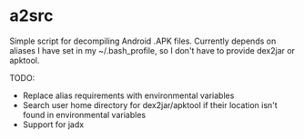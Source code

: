 # a2src

Simple script for decompiling Android .APK files. 
Currently depends on aliases I have set in my ~/.bash_profile, so I don't have to provide dex2jar or apktool.

TODO:
- Replace alias requirements with environmental variables
- Search user home directory for dex2jar/apktool if their location isn't found in environmental variables
- Support for jadx
